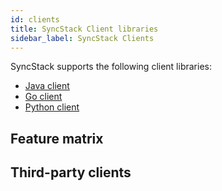 ```yaml
---
id: clients
title: SyncStack Client libraries
sidebar_label: SyncStack Clients
---
```


SyncStack supports the following client libraries:

- [Java client](java.md)
- [Go client](go.md)
- [Python client](c.md)

## Feature matrix

## Third-party clients
